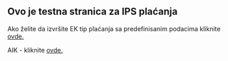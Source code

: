 ## Ovo je testna stranica za IPS plaćanja

Ako želite da izvršite EK tip plaćanja sa predefinisanim podacima kliknite [ovde.](https://tjancic.github.io/ips/ek/fl/?data=SzpFS3xWOjAxfEM6MXxSOjg0NTAwMDAwMDA0MDQ4NDk4N3xOOkZLIE9iZWxpYyAKVWxpY2EgT2JhbHNrYSAyMCAKT0JSRU5PVkFDfEk6UlNEMTAsMDB8U0Y6Mjg5fFM6VVBMQVRBIFBPIFJBxIxVTlUgWkEgRUwuIEVORVJHSUpVfE06NTk5OXxSTzo5NzEyMzQ1Ng==&callback=https://tjancic.github.io)


AIK - kliknite [ovde.](https://ebanking.aikbanka.rs/ips/ek/fl/?data=SzpFS3xWOjAxfEM6MXxSOjg0NTAwMDAwMDA0MDQ4NDk4N3xOOkZLIE9iZWxpYyAKVWxpY2EgT2JhbHNrYSAyMCAKT0JSRU5PVkFDfEk6UlNEMTAsMDB8U0Y6Mjg5fFM6VVBMQVRBIFBPIFJBxIxVTlUgWkEgRUwuIEVORVJHSUpVfE06NTk5OXxSTzo5NzEyMzQ1Ng==&callback=https://tjancic.github.io)
